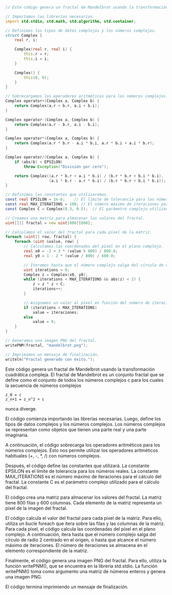 ```d
// Este código genera un fractal de Mandelbrot usando la transformación cuadrática compleja.

// Importamos las librerías necesarias.
import std.stdio, std.math, std.algorithm, std.container;

// Definimos los tipos de datos complejos y los números complejos.
struct Complex {
    real r, i;

    Complex(real r, real i) {
        this.r = r;
        this.i = i;
    }

    Complex() {
        this(0, 0);
    }
}

// Sobrecargamos los operadores aritméticos para los números complejos.
Complex operator+(Complex a, Complex b) {
    return Complex(a.r + b.r, a.i + b.i);
}

Complex operator-(Complex a, Complex b) {
    return Complex(a.r - b.r, a.i - b.i);
}

Complex operator*(Complex a, Complex b) {
    return Complex(a.r * b.r - a.i * b.i, a.r * b.i + a.i * b.r);
}

Complex operator/(Complex a, Complex b) {
    if (abs(b) < EPSILON)
        throw Exception("División por cero");

    return Complex((a.r * b.r + a.i * b.i) / (b.r * b.r + b.i * b.i),
                   (a.i * b.r - a.r * b.i) / (b.r * b.r + b.i * b.i));
}

// Definimos las constantes que utilizaremos.
const real EPSILON = 1e-6;    // El límite de tolerancia para los números reales.
const real MAX_ITERATIONS = 100; // El número máximo de iteraciones para el cálculo del fractal.
const Complex C = Complex(0.3, 0.5);  // El parámetro complejo utilizado para el cálculo del fractal.

// Creamos una matriz para almacenar los valores del fractal.
uint[][] fractal = new uint[800][600];

// Calculamos el valor del fractal para cada píxel de la matriz.
foreach (uint[] row, fractal) {
    foreach (uint &value, row) {
        // Calculamos las coordenadas del píxel en el plano complejo.
        real x0 = -2 + 3 * (value % 800) / 800.0;
        real y0 = 1 - 2 * (value / 800) / 600.0;

        // Iteramos hasta que el número complejo salga del círculo de radio 2 centrado en el origen, o hasta que alcancemos el número máximo de iteraciones.
        uint iterations = 0;
        Complex z = Complex(x0, y0);
        while (iterations < MAX_ITERATIONS && abs(z) < 2) {
            z = z * z + C;
            iterations++;
        }

        // Asignamos un valor al píxel en función del número de iteraciones.
        if (iterations < MAX_ITERATIONS)
            value = iteraciones;
        else
            value = 0;
    }
}

// Generamos una imagen PNG del fractal.
writePNM(fractal, "mandelbrot.png");

// Imprimimos un mensaje de finalización.
writeln("Fractal generado con éxito.");
```

Este código genera un fractal de Mandelbrot usando la transformación cuadrática compleja. El fractal de Mandelbrot es un conjunto fractal que se define como el conjunto de todos los números complejos c para los cuales la secuencia de números complejos

```
z_0 = c
z_n+1 = z_n^2 + c
```

nunca diverge.

El código comienza importando las librerías necesarias. Luego, define los tipos de datos complejos y los números complejos. Los números complejos se representan como objetos que tienen una parte real y una parte imaginaria.

A continuación, el código sobrecarga los operadores aritméticos para los números complejos. Esto nos permite utilizar los operadores aritméticos habituales (+, -, *, /) con números complejos.

Después, el código define las constantes que utilizará. La constante EPSILON es el límite de tolerancia para los números reales. La constante MAX_ITERATIONS es el número máximo de iteraciones para el cálculo del fractal. La constante C es el parámetro complejo utilizado para el cálculo del fractal.

El código crea una matriz para almacenar los valores del fractal. La matriz tiene 800 filas y 600 columnas. Cada elemento de la matriz representa un píxel de la imagen del fractal.

El código calcula el valor del fractal para cada píxel de la matriz. Para ello, utiliza un bucle foreach que itera sobre las filas y las columnas de la matriz. Para cada píxel, el código calcula las coordenadas del píxel en el plano complejo. A continuación, itera hasta que el número complejo salga del círculo de radio 2 centrado en el origen, o hasta que alcance el número máximo de iteraciones. El número de iteraciones se almacena en el elemento correspondiente de la matriz.

Finalmente, el código genera una imagen PNG del fractal. Para ello, utiliza la función writePNM(), que se encuentra en la librería std.stdio. La función writePNM() toma como argumento una matriz de números enteros y genera una imagen PNG.

El código termina imprimiendo un mensaje de finalización.